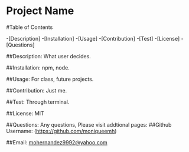 
# Project Name

#Table of Contents

-[Description]
-[Installation]
-[Usage]
-[Contribution]
-[Test]
-[License]
-[Questions]

##Description:
What user decides.

##Installation:
npm, node.

##Usage:
For class, future projects.

##Contribution:
Just me.

##Test:
Through terminal.

##License:
MIT

##Questions:
Any questions, Please visit addtional pages:
##Github Username:
(https://github.com/moniqueemh)

##Email:
mohernandez9992@yahoo.com

